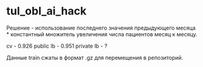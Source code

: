 # tul_obl_ai_hack

Решение - использование последнего значения предыдующего месяца * константный множитель увеличения числа пациентов месяц к месяцу.

cv - 0.926
public lb - 0.951
private lb - ?

Данные train сжаты в формат .gz для перемещения в репозиторий. 
